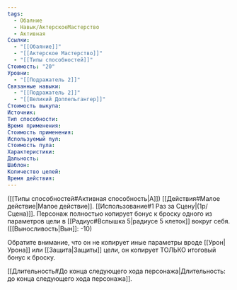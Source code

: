 ```yaml
---
tags:
  - Обаяние
  - Навык/АктерскоеМастерство
  - Активная
Ссылки:
  - "[[Обаяние]]"
  - "[[Актерское Мастерство]]"
  - "[[Типы способностей]]"
Стоимость: "20"
Уровни:
  - "[[Подражатель 2]]"
Связанные навыки:
  - "[[Подражатель 2]]"
  - "[[Великий Доппельгангер]]"
Стоимость выкупа:
Источник:
Тип способности:
Время применения:
Стоимость применения:
Используемый пул:
Стоимость пула:
Характеристики:
Дальность:
Шаблон:
Количество целей:
Время действия:
---
```

([[Типы способностей#Активная способность|А]]) [[Действия#Малое действие|Малое действие]]. [[Использование#1 Раз за Сцену|(1р/Сцена)]]. 
Персонаж полностью копирует бонус к броску одного из параметров  цели в [[Радиус#Вспышка 5|радиусе 5 клеток]] вокруг себя. ([[Выносливость|Вын]]: -10)

Обратите внимание, что он не копирует иные параметры вроде [[Урон|Урона]] или [[Защита|Защиты]] цели, он копирует ТОЛЬКО итоговый бонус к броску. 

[[Длительность#До конца следующего хода персонажа|Длительность: до конца следующего хода персонажа]].